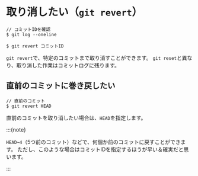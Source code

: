 # 取り消したい（``git revert``）

```console
// コミットIDを確認
$ git log --oneline

$ git revert コミットID
```

``git revert``で、特定のコミットまで取り消すことができます。
``git reset``と異なり、取り消した作業はコミットログに残ります。

## 直前のコミットに巻き戻したい

```console
// 直前のコミット
$ git revert HEAD
```

直前のコミットを取り消したい場合は、`HEAD`を指定します。

:::{note}

``HEAD~4``（5つ前のコミット）などで、何個か前のコミットに戻すことができます。
ただし、このような場合はコミットIDを指定するほうが早い＆確実だと思います。

:::
